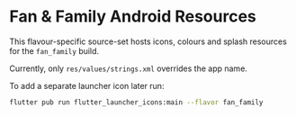 # Fan & Family Android Resources

This flavour-specific source-set hosts icons, colours and splash resources for the `fan_family` build.

Currently, only `res/values/strings.xml` overrides the app name.

To add a separate launcher icon later run:

```bash
flutter pub run flutter_launcher_icons:main --flavor fan_family
```